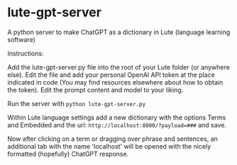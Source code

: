 # lute-gpt-server
A python server to make ChatGPT as a dictionary in Lute (language learning software)

Instructions:

Add the lute-gpt-server.py file into the root of your Lute folder (or anywhere else).
Edit the file and add your personal OpenAI API token at the place indicated in code (You may find resources elsewhere about how to obtain the token).
Edit the prompt content and model to your liking.

Run the server with `python lute-gpt-server.py`

Within Lute language settings add a new dictionary with the options Terms and Embedded and the url: `http://localhost:8000/?payload=###` and save.

Now after clicking on a term or dragging over phrase and sentences, an additional tab with the name 'localhost' will be opened with the nicely formatted (hopefully) ChatGPT response.
